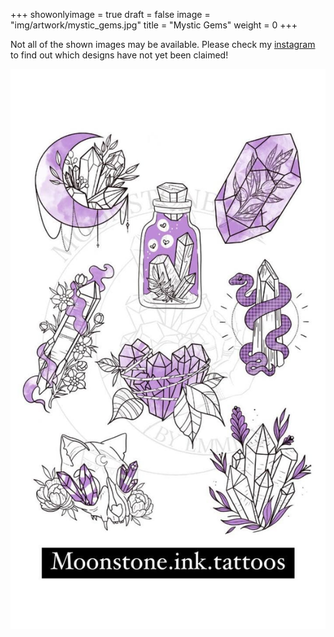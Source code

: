 +++
showonlyimage = true
draft = false
image = "img/artwork/mystic_gems.jpg"
title = "Mystic Gems"
weight = 0
+++

Not all of the shown images may be available. Please check my [instagram](https://www.instagram.com/moonstone.ink.tattoos)
to find out which designs have not yet been claimed!

![image](/img/artwork/mystic_gems.jpg)
